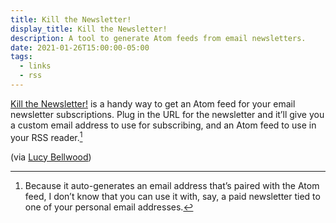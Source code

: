 ```yaml
---
title: Kill the Newsletter!
display_title: Kill the Newsletter!
description: A tool to generate Atom feeds from email newsletters.
date: 2021-01-26T15:00:00-05:00
tags:
  - links
  - rss
---
```


[Kill the Newsletter!](https://kill-the-newsletter.com) is a handy way to get an Atom feed for your email newsletter subscriptions. Plug in the URL for the newsletter and it’ll give you a custom email address to use for subscribing, and an Atom feed to use in your RSS reader.[^1]

(via [Lucy Bellwood](https://twitter.com/LuBellWoo/status/1353493825822420993))

[^1]: Because it auto-generates an email address that’s paired with the Atom feed, I don’t know that you can use it with, say, a paid newsletter tied to one of your personal email addresses.